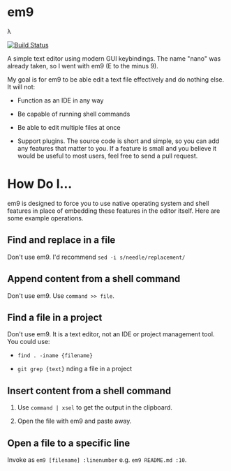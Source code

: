 # em9

λ

[![Build Status](https://travis-ci.org/jncraton/em9.svg?branch=master)](https://travis-ci.org/jncraton/em9)

A simple text editor using modern GUI keybindings. The name "nano" was
already taken, so I went with em9 (E to the minus 9).

My goal is for em9 to be able edit a text file effectively and do nothing
else. It will not:

- Function as an IDE in any way

- Be capable of running shell commands

- Be able to edit multiple files at once

- Support plugins. The source code is short and simple, so you can add
any features that matter to you. If a feature is small and you believe it
would be useful to most users, feel free to send a pull request.

# How Do I...

em9 is designed to force you to use native operating system and shell
features in place of embedding these features in the editor itself. Here
are some example operations.

## Find and replace in a file

Don't use em9. I'd recommend `sed -i s/needle/replacement/`

## Append content from a shell command

Don't use em9. Use `command >> file`.

## Find a file in a project

Don't use em9. It is a text editor, not an IDE or project management
tool. You could use:

- `find . -iname {filename}`

- `git grep {text}` nding a file in a project

## Insert content from a shell command

1. Use `command | xsel` to get the output in the clipboard.

2. Open the file with em9 and paste away.

## Open a file to a specific line

Invoke as `em9 [filename] :linenumber` e.g. `em9 README.md :10`.
